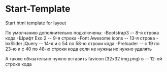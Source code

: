 # Start-Template

Start html template for layout

По умолчанию дополнительно подключены:
-Bootstrap3 -- 8-я строка кода
-Шрифт Exo 2 -- 9-я строка 
-Font Awesome icons  --  13-я строка
-bxSlider jQuery  --  14-я и с 54 по 58-ю строки кода 
-Preloader  -- с 19 по 23-ю и с 40 по 48-ю строки кода
если не нужны их нужно удалять


А также обязательно нужно вставить favicon (32x32 img.png) в -- 12-ой строке кода
